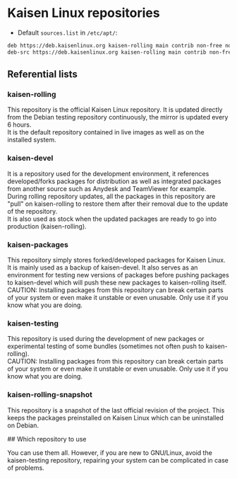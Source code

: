 # Kaisen Linux repositories

- Default `sources.list` in `/etc/apt/`:

```bash
deb https://deb.kaisenlinux.org kaisen-rolling main contrib non-free non-free-firmware
deb-src https://deb.kaisenlinux.org kaisen-rolling main contrib non-free non-free-firmware
```

## Referential lists

### kaisen-rolling

This repository is the official Kaisen Linux repository. It is updated directly from the Debian testing repository continuously, the mirror is updated every 6 hours.  
It is the default repository contained in live images as well as on the installed system.

### kaisen-devel

It is a repository used for the development environment, it references developed/forks packages for distribution as well as integrated packages from another source such as Anydesk and TeamViewer for example.  
During rolling repository updates, all the packages in this repository are "pull" on kaisen-rolling to restore them after their removal due to the update of the repository.  
It is also used as stock when the updated packages are ready to go into production (kaisen-rolling).

### kaisen-packages

This repository simply stores forked/developed packages for Kaisen Linux. It is mainly used as a backup of kaisen-devel. It also serves as an environment for testing new versions of packages before pushing packages to kaisen-devel which will push these new packages to kaisen-rolling itself.  
CAUTION: Installing packages from this repository can break certain parts of your system or even make it unstable or even unusable. Only use it if you know what you are doing.

### kaisen-testing

This repository is used during the development of new packages or experimental testing of some bundles (sometimes not often push to kaisen-rolling).  
CAUTION: Installing packages from this repository can break certain parts of your system or even make it unstable or even unusable. Only use it if you know what you are doing.  

### kaisen-rolling-snapshot

This repository is a snapshot of the last official revision of the project. This keeps the packages preinstalled on Kaisen Linux which can be uninstalled on Debian.

## Which repository to use

You can use them all. However, if you are new to GNU/Linux, avoid the kaisen-testing repository, repairing your system can be complicated in case of problems.